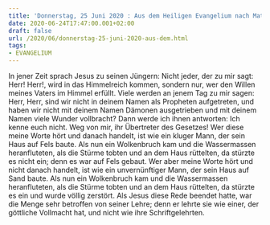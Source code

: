 ```yaml
---
title: 'Donnerstag, 25 Juni 2020 : Aus dem Heiligen Evangelium nach Matthäus - Mt 7,21-29.'
date: 2020-06-24T17:47:00.001+02:00
draft: false
url: /2020/06/donnerstag-25-juni-2020-aus-dem.html
tags: 
- EVANGELIUM
---
```


In jener Zeit sprach Jesus zu seinen Jüngern: Nicht jeder, der zu mir sagt: Herr! Herr!, wird in das Himmelreich kommen, sondern nur, wer den Willen meines Vaters im Himmel erfüllt. Viele werden an jenem Tag zu mir sagen: Herr, Herr, sind wir nicht in deinem Namen als Propheten aufgetreten, und haben wir nicht mit deinem Namen Dämonen ausgetrieben und mit deinem Namen viele Wunder vollbracht? Dann werde ich ihnen antworten: Ich kenne euch nicht. Weg von mir, ihr Übertreter des Gesetzes! Wer diese meine Worte hört und danach handelt, ist wie ein kluger Mann, der sein Haus auf Fels baute. Als nun ein Wolkenbruch kam und die Wassermassen heranfluteten, als die Stürme tobten und an dem Haus rüttelten, da stürzte es nicht ein; denn es war auf Fels gebaut. Wer aber meine Worte hört und nicht danach handelt, ist wie ein unvernünftiger Mann, der sein Haus auf Sand baute. Als nun ein Wolkenbruch kam und die Wassermassen heranfluteten, als die Stürme tobten und an dem Haus rüttelten, da stürzte es ein und wurde völlig zerstört. Als Jesus diese Rede beendet hatte, war die Menge sehr betroffen von seiner Lehre; denn er lehrte sie wie einer, der göttliche Vollmacht hat, und nicht wie ihre Schriftgelehrten.